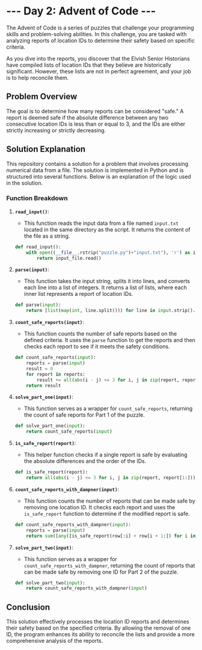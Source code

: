 # --- Day 2: Advent of Code ---

The Advent of Code is a series of puzzles that challenge your programming skills and problem-solving abilities. In this challenge, you are tasked with analyzing reports of location IDs to determine their safety based on specific criteria.

As you dive into the reports, you discover that the Elvish Senior Historians have compiled lists of location IDs that they believe are historically significant. However, these lists are not in perfect agreement, and your job is to help reconcile them.

## Problem Overview

The goal is to determine how many reports can be considered "safe." A report is deemed safe if the absolute difference between any two consecutive location IDs is less than or equal to 3, and the IDs are either strictly increasing or strictly decreasing.

## Solution Explanation

This repository contains a solution for a problem that involves processing numerical data from a file. The solution is implemented in Python and is structured into several functions. Below is an explanation of the logic used in the solution.

### Function Breakdown

1. **`read_input()`**: 
   - This function reads the input data from a file named `input.txt` located in the same directory as the script. It returns the content of the file as a string.

   ```python
   def read_input():
       with open((__file__.rstrip("puzzle.py")+"input.txt"), 'r') as input_file:
           return input_file.read()
   ```

2. **`parse(input)`**: 
   - This function takes the input string, splits it into lines, and converts each line into a list of integers. It returns a list of lists, where each inner list represents a report of location IDs.

   ```python
   def parse(input):
       return [list(map(int, line.split())) for line in input.strip().splitlines()]
   ```

3. **`count_safe_reports(input)`**: 
   - This function counts the number of safe reports based on the defined criteria. It uses the `parse` function to get the reports and then checks each report to see if it meets the safety conditions.

   ```python
   def count_safe_reports(input):
       reports = parse(input)
       result = 0
       for report in reports:
           result += all(abs(i - j) <= 3 for i, j in zip(report, report[1:])) and (all(i < j for i, j in zip(report, report[1:])) or all(i > j for i, j in zip(report, report[1:])))
       return result
   ```

4. **`solve_part_one(input)`**: 
   - This function serves as a wrapper for `count_safe_reports`, returning the count of safe reports for Part 1 of the puzzle.

   ```python
   def solve_part_one(input):
       return count_safe_reports(input)
   ```

5. **`is_safe_report(report)`**: 
   - This helper function checks if a single report is safe by evaluating the absolute differences and the order of the IDs.

   ```python
   def is_safe_report(report):
       return all(abs(i - j) <= 3 for i, j in zip(report, report[1:])) and (all(i < j for i, j in zip(report, report[1:])) or all(i > j for i, j in zip(report, report[1:])))
   ```

6. **`count_safe_reports_with_dampner(input)`**: 
   - This function counts the number of reports that can be made safe by removing one location ID. It checks each report and uses the `is_safe_report` function to determine if the modified report is safe.

   ```python
   def count_safe_reports_with_dampner(input):
       reports = parse(input)
       return sum([any([is_safe_report(row[:i] + row[i + 1:]) for i in range(len(row))]) for row in reports])
   ```

7. **`solve_part_two(input)`**: 
   - This function serves as a wrapper for `count_safe_reports_with_dampner`, returning the count of reports that can be made safe by removing one ID for Part 2 of the puzzle.

   ```python
   def solve_part_two(input):      
       return count_safe_reports_with_dampner(input)
   ```

## Conclusion

This solution effectively processes the location ID reports and determines their safety based on the specified criteria. By allowing the removal of one ID, the program enhances its ability to reconcile the lists and provide a more comprehensive analysis of the reports.
